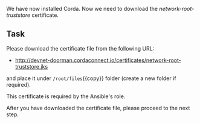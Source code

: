 We have now installed Corda. Now we need to download the _network-root-truststore_ certificate.

## Task

Please download the certificate file from the following URL:

- <http://devnet-doorman.cordaconnect.io/certificates/network-root-truststore.jks>

and place it under `/root/files`{{copy}} folder (create a new folder if required).

This certificate is required by the Ansible's role.

After you have downloaded the certificate file, please proceed to the next step.
